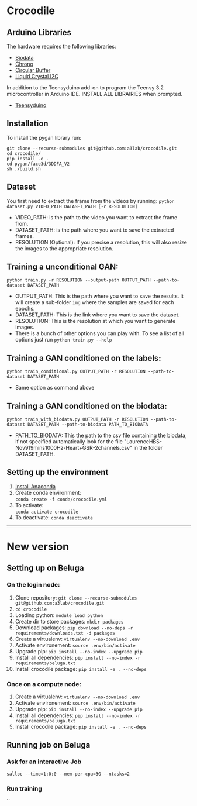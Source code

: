 # Crocodile

## Arduino Libraries

The hardware requires the following libraries:

  - [Biodata](https://github.com/eringee/Biodata)
  - [Chrono](https://github.com/SofaPirate/Chrono)
  - [Circular Buffer](https://github.com/rlogiacco/CircularBuffer)
  - [Liquid Crystal I2C](https://www.arduino.cc/reference/en/libraries/liquidcrystal-i2c/)
 
In addition to the Teensyduino add-on to program the Teensy 3.2 microcontroller in Arduino IDE.  INSTALL ALL LIBRAIRIES when prompted.
  - [Teensyduino](https://www.pjrc.com/teensy/teensyduino.html)
 
## Installation
To install the pygan library run:
```
git clone --recurse-submodules git@github.com:a3lab/crocodile.git 
cd crocodile/
pip install -e .
cd pygan/face3d/3DDFA_V2
sh ./build.sh
```

## Dataset

You first need to extract the frame from the videos by running:
`python dataset.py VIDEO_PATH DATASET_PATH [-r RESOLUTION]`

- VIDEO_PATH: is the path to the video you want to extract the frame from.
- DATASET_PATH: is the path where you want to save the extracted frames.
- RESOLUTION (Optional): If you precise a resolution, this will also resize the images to the appropriate resolution.

## Training a unconditional GAN:

`python train.py -r RESOLUTION --output-path OUTPUT_PATH --path-to-dataset DATASET_PATH`

- OUTPUT_PATH: This is the path where you want to save the results. It will create
a sub-folder `img` where the samples are saved for each epochs.
- DATASET_PATH: This is the link where you want to save the dataset.
- RESOLUTION: This is the resolution at which you want to generate images.
- There is a bunch of other options you can play with. To see a list of all options just run `python train.py --help`

## Training a GAN conditioned on the labels:

`python train_conditional.py OUTPUT_PATH -r RESOLUTION --path-to-dataset DATASET_PATH`

- Same option as command above

## Training a GAN conditioned on the biodata:

`python train_with_biodata.py OUTPUT_PATH -r RESOLUTION --path-to-dataset DATASET_PATH --path-to-biodata PATH_TO_BIODATA`

- PATH_TO_BIODATA: This the path to the csv file containing the biodata, if not specified automatically look for the file "LaurenceHBS-Nov919mins1000Hz-Heart+GSR-2channels.csv" in the folder DATASET_PATH.

## Setting up the environment

1. [Install Anaconda](https://docs.anaconda.com/anaconda/install/)
2. Create conda environment:  
```conda create -f conda/crocodile.yml```
3. To activate:  
```conda activate crocodile```
4. To deactivate:
```conda deactivate```



--------------------------
# New version

## Setting up on Beluga
### On the login node:
1. Clone repository: `git clone --recurse-submodules git@github.com:a3lab/crocodile.git`
2. `cd crocodile`
3. Loading python: `module load python`
4. Create dir to store packages: `mkdir packages`
5. Download packages: `pip download --no-deps -r requirements/downloads.txt -d packages`
6. Create a virtualenv: `virtualenv --no-download .env`
7. Activate environement: `source .env/bin/activate`
8. Upgrade pip: `pip install --no-index --upgrade pip`
9. Install all dependencies: `pip install --no-index -r requirements/beluga.txt`
10. Install crocodile package: `pip install -e . --no-deps`



### Once on a compute node:
1. Create a virtualenv: `virtualenv --no-download .env`
2. Activate environement: `source .env/bin/activate`
3. Upgrade pip: `pip install --no-index --upgrade pip`
4. Install all dependencies: `pip install --no-index -r requirements/beluga.txt`
5. Install crocodile package: `pip install -e . --no-deps`

## Running job on Beluga
### Ask for an interactive Job
`salloc --time=1:0:0 --mem-per-cpu=3G --ntasks=2`

### Run training
``

